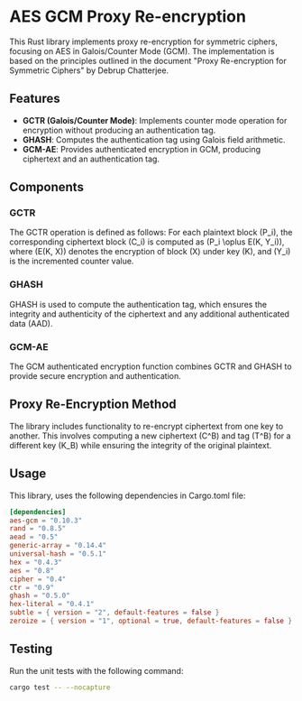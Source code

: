 # AES GCM Proxy Re-encryption

This Rust library implements proxy re-encryption for symmetric ciphers, focusing on AES in Galois/Counter Mode (GCM). The implementation is based on the principles outlined in the document "Proxy Re-encryption for Symmetric Ciphers" by Debrup Chatterjee.

## Features

- **GCTR (Galois/Counter Mode)**: Implements counter mode operation for encryption without producing an authentication tag.
- **GHASH**: Computes the authentication tag using Galois field arithmetic.
- **GCM-AE**: Provides authenticated encryption in GCM, producing ciphertext and an authentication tag.

## Components

### GCTR
The GCTR operation is defined as follows:
For each plaintext block \(P_i\), the corresponding ciphertext block \(C_i\) is computed as \(P_i \oplus E(K, Y_i)\), where \(E(K, X)\) denotes the encryption of block \(X\) under key \(K\), and \(Y_i\) is the incremented counter value.

### GHASH
GHASH is used to compute the authentication tag, which ensures the integrity and authenticity of the ciphertext and any additional authenticated data (AAD).

### GCM-AE
The GCM authenticated encryption function combines GCTR and GHASH to provide secure encryption and authentication.

## Proxy Re-Encryption Method
The library includes functionality to re-encrypt ciphertext from one key to another. This involves computing a new ciphertext \(C^B\) and tag \(T^B\) for a different key \(K_B\) while ensuring the integrity of the original plaintext.

## Usage

This library, uses the following dependencies in Cargo.toml file:

```toml
[dependencies]
aes-gcm = "0.10.3"
rand = "0.8.5"
aead = "0.5"
generic-array = "0.14.4"
universal-hash = "0.5.1"
hex = "0.4.3"
aes = "0.8"
cipher = "0.4"
ctr = "0.9"
ghash = "0.5.0"
hex-literal = "0.4.1"
subtle = { version = "2", default-features = false }
zeroize = { version = "1", optional = true, default-features = false }
```

## Testing
Run the unit tests with the following command:

```bash
cargo test -- --nocapture
```